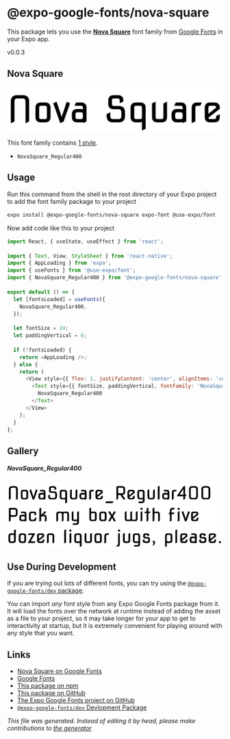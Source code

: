 # @expo-google-fonts/nova-square

This package lets you use the [**Nova Square**](https://fonts.google.com/specimen/Nova+Square) font family from [Google Fonts](https://fonts.google.com/) in your Expo app.

v0.0.3

## Nova Square

![Nova Square](./font-family.png)

This font family contains [1 style](#gallery).

- `NovaSquare_Regular400`

## Usage

Run this command from the shell in the root directory of your Expo project to add the font family package to your project
```sh
expo install @expo-google-fonts/nova-square expo-font @use-expo/font
```

Now add code like this to your project
```js
import React, { useState, useEffect } from 'react';

import { Text, View, StyleSheet } from 'react-native';
import { AppLoading } from 'expo';
import { useFonts } from '@use-expo/font';
import { NovaSquare_Regular400 } from '@expo-google-fonts/nova-square';

export default () => {
  let [fontsLoaded] = useFonts({
    NovaSquare_Regular400,
  });

  let fontSize = 24;
  let paddingVertical = 6;

  if (!fontsLoaded) {
    return <AppLoading />;
  } else {
    return (
      <View style={{ flex: 1, justifyContent: 'center', alignItems: 'center' }}>
        <Text style={{ fontSize, paddingVertical, fontFamily: 'NovaSquare_Regular400' }}>
          NovaSquare_Regular400
        </Text>
      </View>
    );
  }
};

```

## Gallery

##### NovaSquare_Regular400
![NovaSquare_Regular400](./e0a393378490eb55bf6732aca6c44a808436009d82e3d1c08bfe96e079af967c.ttf.png)


## Use During Development

If you are trying out lots of different fonts, you can try using the [`@expo-google-fonts/dev` package](https://github.com/expo/google-fonts/tree/master/font-packages/dev#readme).

You can import *any* font style from any Expo Google Fonts package from it. It will load the fonts
over the network at runtime instead of adding the asset as a file to your project, so it may take longer
for your app to get to interactivity at startup, but it is extremely convenient
for playing around with any style that you want.

## Links

- [Nova Square on Google Fonts](https://fonts.google.com/specimen/Nova+Square)
- [Google Fonts](https://fonts.google.com/)
- [This package on npm](https://www.npmjs.com/package/@expo-google-fonts/nova-square)
- [This package on GitHub](https://github.com/expo/google-fonts/tree/master/font-packages/nova-square)
- [The Expo Google Fonts project on GitHub](https://github.com/expo/google-fonts)
- [`@expo-google-fonts/dev` Devlopment Package](https://github.com/expo/google-fonts/tree/master/font-packages/dev)


*This file was generated. Instead of editing it by head, please make contributions to [the generator](https://github.com/expo/google-fonts/tree/master/packages/generator)*

